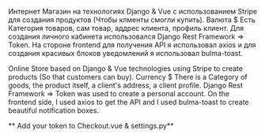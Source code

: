 Интернет Магазин на технологиях Django & Vue с использованием Stripe для создания продуктов (Чтобы клменты смогли купить). Валюта $
Есть Категория товаров, сам товар, аддрес клиента, профиль клиент. Для создания личного кабинета использовался Django Rest Framework => Token.
На стороне frontend для получения API я использовал axios и для создания красивых блоков уведомлений я использовал bulma-toast.


Online Store based on Django & Vue technologies using Stripe to create products (So that customers can buy). Currency $
There is a Category of goods, the product itself, a client's address, a client profile. Django Rest Framework => Token was used to create a personal account.
On the frontend side, I used axios to get the API and I used bulma-toast to create beautiful notification boxes.


** Add your token to Checkout.vue & settings.py**
